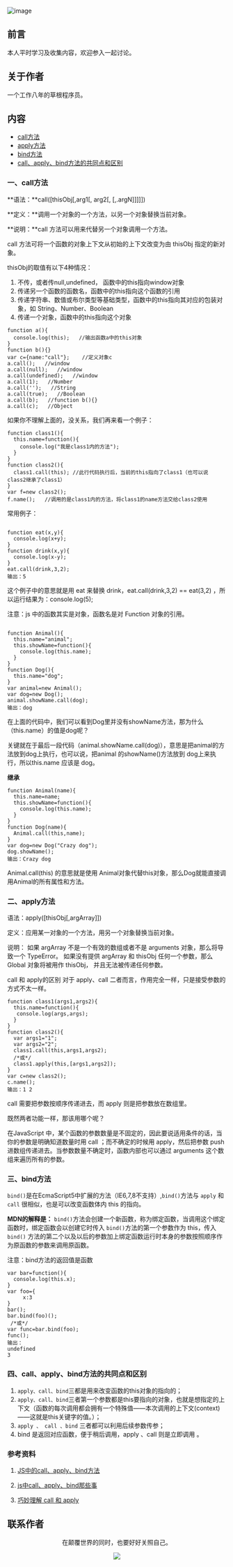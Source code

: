 ![image](../img/timg.jpg)
<br>

## 前言

本人平时学习及收集内容，欢迎参入一起讨论。

## 关于作者

一个工作八年的草根程序员。

## 内容

- [call方法](#一call方法)
- [apply方法](#二apply方法)
- [bind方法](#三bind方法)
- [call、apply、bind方法的共同点和区别](#四call、apply、bind方法的共同点和区别)

### 一、call方法

**语法：**call([thisObj[,arg1[, arg2[, [,.argN]]]]]) 

**定义：**调用一个对象的一个方法，以另一个对象替换当前对象。

**说明：**call 方法可以用来代替另一个对象调用一个方法。

call 方法可将一个函数的对象上下文从初始的上下文改变为由 thisObj 指定的新对象。

thisObj的取值有以下4种情况：

1. 不传，或者传null,undefined， 函数中的this指向window对象
1. 传递另一个函数的函数名，函数中的this指向这个函数的引用
1. 传递字符串、数值或布尔类型等基础类型，函数中的this指向其对应的包装对象，如 String、Number、Boolean
1. 传递一个对象，函数中的this指向这个对象

```
function a(){   
  console.log(this);   //输出函数a中的this对象
}      
function b(){}       
var c={name:"call"};    //定义对象c  
a.call();   //window
a.call(null);   //window
a.call(undefined);   //window
a.call(1);   //Number
a.call('');   //String
a.call(true);   //Boolean
a.call(b);   //function b(){}
a.call(c);   //Object
```

如果你不理解上面的，没关系，我们再来看一个例子：

```
function class1(){   
  this.name=function(){   
    console.log("我是class1内的方法");   
  }   
}   
function class2(){ 
  class1.call(this); //此行代码执行后，当前的this指向了class1（也可以说class2继承了class1）   
}   
var f=new class2();   
f.name();   //调用的是class1内的方法，将class1的name方法交给class2使用

```

常用例子：

```

function eat(x,y){   
  console.log(x+y);   
}   
function drink(x,y){   
  console.log(x-y);   
}   
eat.call(drink,3,2);
输出：5

```

这个例子中的意思就是用 eat 来替换 drink，eat.call(drink,3,2) == eat(3,2) ，所以运行结果为：console.log(5);

注意：js 中的函数其实是对象，函数名是对 Function 对象的引用。

```

function Animal(){   
  this.name="animal";   
  this.showName=function(){   
    console.log(this.name);   
  }   
}   
function Dog(){   
  this.name="dog";   
}   
var animal=new Animal();   
var dog=new Dog();       
animal.showName.call(dog);
输出：dog

```

在上面的代码中，我们可以看到Dog里并没有showName方法，那为什么（this.name）的值是dog呢？

关键就在于最后一段代码（animal.showName.call(dog)），意思是把animal的方法放到dog上执行，也可以说，把animal 的showName()方法放到 dog上来执行，所以this.name 应该是 dog。

**继承**

```
function Animal(name){   
  this.name=name;   
  this.showName=function(){   
    console.log(this.name);   
  }   
}   
function Dog(name){   
  Animal.call(this,name);   
}   
var dog=new Dog("Crazy dog");   
dog.showName();
输出：Crazy dog

```

Animal.call(this) 的意思就是使用 Animal对象代替this对象，那么Dog就能直接调用Animal的所有属性和方法。

### 二、apply方法

语法：apply([thisObj[,argArray]])

定义：应用某一对象的一个方法，用另一个对象替换当前对象。

说明：
如果 argArray 不是一个有效的数组或者不是 arguments 对象，那么将导致一个 TypeError。
如果没有提供 argArray 和 thisObj 任何一个参数，那么 Global 对象将被用作 thisObj， 并且无法被传递任何参数。

call 和 apply的区别
对于 apply、call 二者而言，作用完全一样，只是接受参数的方式不太一样。

```
function class1(args1,args2){       
  this.name=function(){      
   console.log(args,args);      
  }     
}     
function class2(){    
  var args1="1";
  var args2="2";
  class1.call(this,args1,args2);  
  /*或*/
  class1.apply(this,[args1,args2]);
}
var c=new class2();   
c.name();
输出：1 2
```

call 需要把参数按顺序传递进去，而 apply 则是把参数放在数组里。

既然两者功能一样，那该用哪个呢？

在JavaScript 中，某个函数的参数数量是不固定的，因此要说适用条件的话，当你的参数是明确知道数量时用 call ；而不确定的时候用 apply，然后把参数 push 进数组传递进去。当参数数量不确定时，函数内部也可以通过 arguments 这个数组来遍历所有的参数。

### 三、bind方法

`bind()`是在EcmaScript5中扩展的方法（IE6,7,8不支持）,`bind()`方法与 `apply` 和 `call` 很相似，也是可以改变函数体内 this 的指向。

**MDN的解释是：** `bind()`方法会创建一个新函数，称为绑定函数，当调用这个绑定函数时，绑定函数会以创建它时传入 `bind()`方法的第一个参数作为 this，传入 `bind()` 方法的第二个以及以后的参数加上绑定函数运行时本身的参数按照顺序作为原函数的参数来调用原函数。

注意：bind方法的返回值是函数

```
var bar=function(){   
  console.log(this.x);   
}
var foo={ 
     x:3   
}   
bar();  
bar.bind(foo)();
 /*或*/
var func=bar.bind(foo);   
func();
输出：
undefined
3

```

### 四、call、apply、bind方法的共同点和区别

1. `apply、call、bind`三都是用来改变函数的this对象的指向的；
1. `apply、call、bind`三者第一个参数都是this要指向的对象，也就是想指定的上下文（函数的每次调用都会拥有一个特殊值——本次调用的上下文(context)——这就是this关键字的值。）；
1. `apply 、 call 、bind` 三者都可以利用后续参数传参；
1. bind 是返回对应函数，便于稍后调用，apply 、call 则是立即调用 。

### 参考资料

1. [JS中的call、apply、bind方法](http://ghmagical.com/article/page/id/UPLfoGI9vJ91)

2. [js中call、apply、bind那些事](https://qianlongo.github.io/2016/04/26/js%E4%B8%ADcall%E3%80%81apply%E3%80%81bind%E9%82%A3%E4%BA%9B%E4%BA%8B/#more)

3. [巧妙理解 call 和 apply](https://juejin.im/post/59019f9fa22b9d0065c51ef8)

## 联系作者

<div align="center">
    <p>
        在颠覆世界的同时，也要好好关照自己。
    </p>
    <img src="../img/contact.png" />
</div>